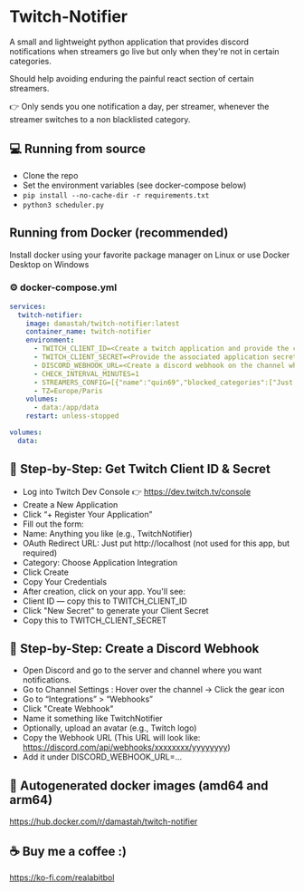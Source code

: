 # Twitch-Notifier

A small and lightweight python application that provides discord notifications when streamers go live but only when they're not in certain categories.

Should help avoiding enduring the painful react section of certain streamers.

👉 Only sends you one notification a day, per streamer, whenever the streamer switches to a non blacklisted category.

## 💻 Running from source
- Clone the repo
- Set the environment variables (see docker-compose below)
- ```pip install --no-cache-dir -r requirements.txt```
- ```python3 scheduler.py``` 

## Running from Docker (recommended)

Install docker using your favorite package manager on Linux or use Docker Desktop on Windows

### ⚙️ docker-compose.yml

``` yaml
services:
  twitch-notifier:
    image: damastah/twitch-notifier:latest
    container_name: twitch-notifier
    environment:
      - TWITCH_CLIENT_ID=<Create a twitch application and provide the client ID>
      - TWITCH_CLIENT_SECRET=<Provide the associated application secret>
      - DISCORD_WEBHOOK_URL=<Create a discord webhook on the channel where you want the notifications posted and set it here>
      - CHECK_INTERVAL_MINUTES=1
      - STREAMERS_CONFIG=[{"name":"quin69","blocked_categories":["Just Chatting","Special Events","Path of Exile"]},{"name":"streamer2","blocked_categories":["Just Chatting","Category 2","Category 3"]}]
      - TZ=Europe/Paris
    volumes:
      - data:/app/data
    restart: unless-stopped

volumes:
  data:
```

## 🔧 Step-by-Step: Get Twitch Client ID & Secret

- Log into Twitch Dev Console 👉 https://dev.twitch.tv/console
- Create a New Application
- Click “+ Register Your Application”
- Fill out the form:
 - Name: Anything you like (e.g., TwitchNotifier)
 - OAuth Redirect URL: Just put http://localhost (not used for this app, but required)
 - Category: Choose Application Integration
 - Click Create
- Copy Your Credentials
- After creation, click on your app. You'll see:
 - Client ID — copy this to TWITCH_CLIENT_ID
 - Click "New Secret" to generate your Client Secret
 - Copy this to TWITCH_CLIENT_SECRET

## 🔧 Step-by-Step: Create a Discord Webhook

- Open Discord and go to the server and channel where you want notifications.
- Go to Channel Settings : Hover over the channel → Click the gear icon
- Go to “Integrations” > “Webhooks”
- Click "Create Webhook"
- Name it something like TwitchNotifier
- Optionally, upload an avatar (e.g., Twitch logo)
- Copy the Webhook URL (This URL will look like: https://discord.com/api/webhooks/xxxxxxxx/yyyyyyyy)
- Add it under DISCORD_WEBHOOK_URL=...

## 🤖 Autogenerated docker images (amd64 and arm64)
https://hub.docker.com/r/damastah/twitch-notifier

## ☕ Buy me a coffee :)
https://ko-fi.com/realabitbol
